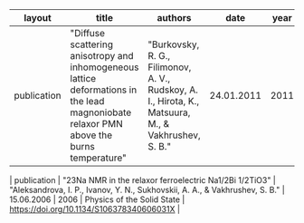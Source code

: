 

| layout      | title       | authors     |    date     | year        | journal     | source      |
| ----------- | ----------- | ----------- | ----------- | ----------- | ----------- | ----------- |
|publication | "Diffuse scattering anisotropy and inhomogeneous lattice deformations in the lead magnoniobate relaxor PMN above the burns temperature" | "Burkovsky, R. G., Filimonov, A. V., Rudskoy, A. I., Hirota, K., Matsuura, M., & Vakhrushev, S. B." | 24.01.2011 | 2011 | Physical Review B - Condensed Matter and Materials Physics | https://doi.org/10.1103/PhysRevB.85.094108 |

| publication | "23Na NMR in the relaxor ferroelectric Na1/2Bi 1/2TiO3" | "Aleksandrova, I. P., Ivanov, Y. N., Sukhovskii, A. A., & Vakhrushev, S. B." | 15.06.2006 | 2006 | Physics of the Solid State | https://doi.org/10.1134/S106378340606031X |




